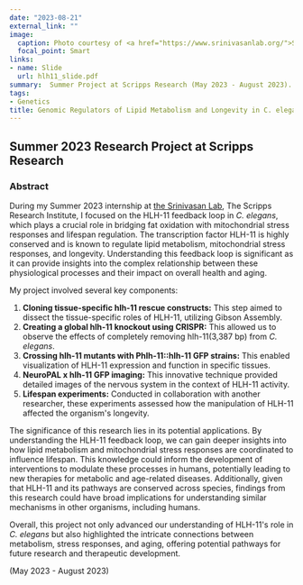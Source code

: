 ```yaml
---
date: "2023-08-21"
external_link: ""
image:
  caption: Photo courtesy of <a href="https://www.srinivasanlab.org/">Srinivasan Lab</a>, cited from <a href="https://elifesciences.org/articles/58815/figures">this paper</a>
  focal_point: Smart
links:
- name: Slide
  url: hlh11_slide.pdf
summary:  Summer Project at Scripps Research (May 2023 - August 2023).
tags:
- Genetics
title: Genomic Regulators of Lipid Metabolism and Longevity in C. elegans
---
```


## Summer 2023 Research Project at Scripps Research

### Abstract

During my Summer 2023 internship at [the Srinivasan Lab](https://www.srinivasanlab.org/), The Scripps Research Institute, I focused on the HLH-11 feedback loop in *C. elegans*, which plays a crucial role in bridging fat oxidation with mitochondrial stress responses and lifespan regulation. The transcription factor HLH-11 is highly conserved and is known to regulate lipid metabolism, mitochondrial stress responses, and longevity. Understanding this feedback loop is significant as it can provide insights into the complex relationship between these physiological processes and their impact on overall health and aging.

My project involved several key components:
 
1. **Cloning tissue-specific hlh-11 rescue constructs:** This step aimed to dissect the tissue-specific roles of HLH-11, utilizing Gibson Assembly.
2. **Creating a global hlh-11 knockout using CRISPR:** This allowed us to observe the effects of completely removing hlh-11(3,387 bp) from *C. elegans*.
3. **Crossing hlh-11 mutants with Phlh-11::hlh-11 GFP strains:** This enabled visualization of HLH-11 expression and function in specific tissues.
4. **NeuroPAL x hlh-11 GFP imaging:** This innovative technique provided detailed images of the nervous system in the context of HLH-11 activity.
5. **Lifespan experiments:** Conducted in collaboration with another researcher, these experiments assessed how the manipulation of HLH-11 affected the organism's longevity.

The significance of this research lies in its potential applications. By understanding the HLH-11 feedback loop, we can gain deeper insights into how lipid metabolism and mitochondrial stress responses are coordinated to influence lifespan. This knowledge could inform the development of interventions to modulate these processes in humans, potentially leading to new therapies for metabolic and age-related diseases. Additionally, given that HLH-11 and its pathways are conserved across species, findings from this research could have broad implications for understanding similar mechanisms in other organisms, including humans.

Overall, this project not only advanced our understanding of HLH-11's role in *C. elegans* but also highlighted the intricate connections between metabolism, stress responses, and aging, offering potential pathways for future research and therapeutic development.

(May 2023 - August 2023)